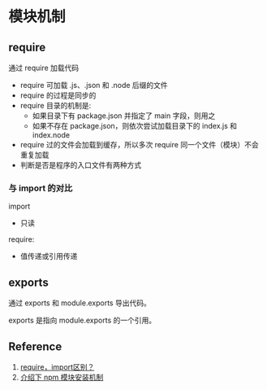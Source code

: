 # 模块机制

## require

通过 require 加载代码

- require 可加载 .js、.json 和 .node 后缀的文件
- require 的过程是同步的
- require 目录的机制是:
  - 如果目录下有 package.json 并指定了 main 字段，则用之
  - 如果不存在 package.json，则依次尝试加载目录下的 index.js 和 index.node
- require 过的文件会加载到缓存，所以多次 require 同一个文件（模块）不会重复加载
- 判断是否是程序的入口文件有两种方式

### 与 import 的对比

import

- 只读

require:

- 值传递或引用传递

## exports

通过 exports 和 module.exports 导出代码。

exports 是指向 module.exports 的一个引用。

## Reference

1. [require，import区别？](https://www.zhihu.com/question/56820346)
2. [介绍下 npm 模块安装机制](https://github.com/Advanced-Frontend/Daily-Interview-Question/issues/22)
